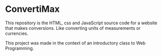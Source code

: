 # ConvertiMax

This repository is the HTML, css and JavaScript source code for a website that makes conversions. Like converting units of measurements or currencies.

This project was made in the context of an introductory class to Web Programming.